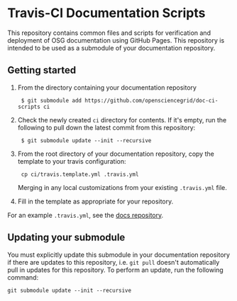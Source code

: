 Travis-CI Documentation Scripts
===============================

This repository contains common files and scripts for verification and deployment of OSG documentation using GitHub Pages. This repository is intended to be used as a submodule of your documentation repository.

Getting started
---------------

1. From the directory containing your documentation repository

        $ git submodule add https://github.com/opensciencegrid/doc-ci-scripts ci

1. Check the newly created `ci` directory for contents. If it's empty, run the following to pull down the latest commit from this repository:

        $ git submodule update --init --recursive

1. From the root directory of your documentation repository, copy the template to your travis configuration:

        cp ci/travis.template.yml .travis.yml

    Merging in any local customizations from your existing `.travis.yml` file.

1. Fill in the template as appropriate for your repository.

For an example `.travis.yml`, see the [docs repository](https://github.com/opensciencegrid/docs/blob/master/.travis.yml).

Updating your submodule
-----------------------

You must explicitly update this submodule in your documentation repository if there are updates to this repository, i.e. `git pull` doesn't automatically pull in updates for this repository. To perform an update, run the following command:

```
git submodule update --init --recursive
```

